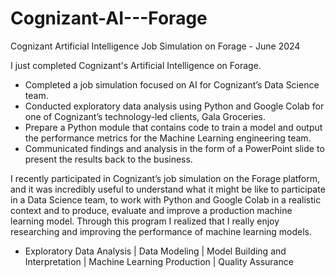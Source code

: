 # Cognizant-AI---Forage

Cognizant Artificial Intelligence Job Simulation on Forage - June 2024

I just completed Cognizant's Artificial Intelligence on Forage. 

* Completed a job simulation focused on AI for Cognizant’s Data Science team.
* Conducted exploratory data analysis using Python and Google Colab for one of Cognizant’s technology-led clients, Gala Groceries.
* Prepare a Python module that contains code to train a model and output the performance metrics for the Machine Learning engineering team.
* Communicated findings and analysis in the form of a PowerPoint slide to present the results back to the business.

I recently participated in Cognizant’s job simulation on the Forage platform, and it was incredibly useful to understand what it might be like to participate in a Data Science team, to work with Python and Google Colab in a realistic context and to produce, evaluate and improve a production machine learning model. Through this program I realized that I really enjoy researching and improving the performance of machine learning models. 

- Exploratory Data Analysis | Data Modeling | Model Building and Interpretation | Machine Learning Production | Quality Assurance
